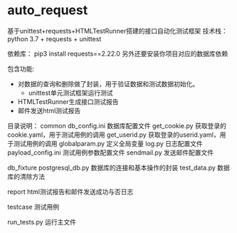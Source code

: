 # auto_request
基于unittest+requests+HTMLTestRunner搭建的接口自动化测试框架
技术栈：python 3.7 + requests + unittest

依赖库：
pip3 install requests==2.22.0
另外还要安装你项目对应的数据库依赖

包含功能:
  * 对数据的查询和删除做了封装，用于验证数据和测试数据初始化。
      * unittest单元测试框架运行测试
  * HTMLTestRunner生成接口测试报告
  * 邮件发送html测试报告

目录说明：
common
  db_config.ini 数据库配置文件
  get_cookie.py 获取登录的cookie.yaml，用于测试用例的调用
  get_userid.py 获取登录的userid.yaml，用于测试用例的调用
  globalparam.py 定义全局变量
  log.py 日志配置文件
  payload_config.ini 测试用例参数配置文件
  sendmail.py 发送邮件配置文件

db_fixture
  postgresql_db.py 数据库的连接和基本操作的封装
  test_data.py 数据库的清除方法

report html测试报告和邮件发送成功与否日志

testcase 测试用例


run_tests.py 运行主文件
